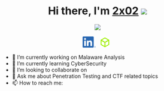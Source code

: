 <div align="center">
   <h1>Hi there, I'm <a href="https://2x02.github.io/">2x02</a> <img src="https://media.giphy.com/media/hvRJCLFzcasrR4ia7z/giphy.gif" width="25px"> </h1>
   
   
   <img src="https://pronoun.cyou/x/y?subject=He&object=Him&height=20"> 
</div>

<p align='center'>
   <a href="https://www.linkedin.com/in/umesh-bhuyan/"><img height="30" src="LI-In-Bug.png"></a>&nbsp;&nbsp;
<a href="https://www.hackthebox.eu/badge/image/197388"><img height="30" src="https://github.com/2x02/2x02/blob/master/HTB.png"></a>&nbsp;&nbsp;

- 🔭 I’m currently working on Malaware Analysis
- 🌱 I’m currently learning CyberSecurity
- 👯 I’m looking to collaborate on 
- 💬 Ask me about Penetration Testing and CTF related topics
- 📫 How to reach me: 
